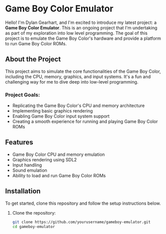# Game Boy Color Emulator

Hello! I'm Dylan Gearhart, and I'm excited to introduce my latest project: a **Game Boy Color Emulator**. This is an ongoing project that I'm undertaking as part of my exploration into low level programming. The goal of this project is to emulate the Game Boy Color's hardware and provide a platform to run Game Boy Color ROMs.

## About the Project

This project aims to simulate the core functionalities of the Game Boy Color, including the CPU, memory, graphics, and input systems. It's a fun and challenging way for me to dive deep into low-level programming.

### Project Goals:
- Replicating the Game Boy Color's CPU and memory architecture
- Implementing basic graphics rendering
- Enabling Game Boy Color input system support
- Creating a smooth experience for running and playing Game Boy Color ROMs

## Features

- Game Boy Color CPU and memory emulation
- Graphics rendering using SDL2
- Input handling 
- Sound emulation
- Ability to load and run Game Boy Color ROMs

## Installation

To get started, clone this repository and follow the setup instructions below.

1. Clone the repository:

   ```bash
   git clone https://github.com/yourusername/gameboy-emulator.git
   cd gameboy-emulator
